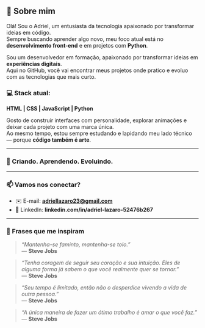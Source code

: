 ## 🚀 Sobre mim

Olá! Sou o Adriel, um entusiasta da tecnologia apaixonado por transformar ideias em código.  
Sempre buscando aprender algo novo, meu foco atual está no **desenvolvimento front-end** e em projetos com **Python**.

Sou um desenvolvedor em formação, apaixonado por transformar ideias em **experiências digitais**.  
Aqui no GitHub, você vai encontrar meus projetos onde pratico e evoluo com as tecnologias que mais curto.

### 💻 Stack atual:
**HTML | CSS | JavaScript | Python**

Gosto de construir interfaces com personalidade, explorar animações e deixar cada projeto com uma marca única.  
Ao mesmo tempo, estou sempre estudando e lapidando meu lado técnico — porque **código também é arte**.

---

### 🚀 Criando. Aprendendo. Evoluindo.

---

### 📫 Vamos nos conectar?

- ✉️ E-mail: **adriellazaro23@gmail.com**  
- 🔗 LinkedIn: **linkedin.com/in/adriel-lazaro-52476b267**

---

### 💬 Frases que me inspiram

> _“Mantenha-se faminto, mantenha-se tolo.”_  
> — **Steve Jobs**

> _“Tenha coragem de seguir seu coração e sua intuição. Eles de alguma forma já sabem o que você realmente quer se tornar.”_  
> — **Steve Jobs**

> _“Seu tempo é limitado, então não o desperdice vivendo a vida de outra pessoa.”_  
> — **Steve Jobs**

> _“A única maneira de fazer um ótimo trabalho é amar o que você faz.”_  
> — **Steve Jobs**
